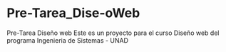 # Pre-Tarea_Dise-oWeb
Pre-Tarea Diseño web
Este es un  proyecto para el curso Diseño web del programa Ingenieria de Sistemas - UNAD
